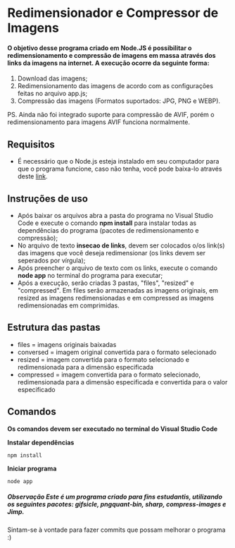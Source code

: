 # Redimensionador e Compressor de Imagens

#### O objetivo desse programa criado em Node.JS é possibilitar o redimensionamento e compressão de imagens em massa através dos links da imagens na internet. A execução ocorre da seguinte forma:
1. Download das imagens;
2. Redimensionamento das imagens de acordo com as configurações feitas no arquivo app.js;
3. Compressão das imagens (Formatos suportados: JPG, PNG e WEBP).

PS. Ainda não foi integrado suporte para compressão de AVIF, porém o redimensionamento para imagens AVIF funciona normalmente.

## Requisitos
- É necessário que o Node.js esteja instalado em seu computador para que o programa funcione, caso não tenha, você pode baixa-lo através deste [link](https://nodejs.org/en/download/).

## Instruções de uso

- Após baixar os arquivos abra a pasta do programa no Visual Studio Code e execute o comando **npm install** para instalar todas as dependências do programa (pacotes de redimensionamento e compressão);
- No arquivo de texto **insecao de links**, devem ser colocados o/os link(s) das imagens que você deseja redimensionar (os links devem ser seperados por vírgula);
- Após preencher o arquivo de texto com os links, execute o comando **node app** no terminal do programa para executar;
- Após a execução, serão criadas 3 pastas, "files", "resized" e "compressed". Em files serão armazenadas as imagens originais, em resized as imagens redimensionadas e em compressed as imagens redimensionadas em comprimidas.

## Estrutura das pastas
- files = imagens originais baixadas
- conversed = imagem original convertida para o formato selecionado
- resized = imagem convertida para o formato selecionado e redimensionada para a dimensão especificada
- compressed = imagem convertida para o formato selecionado, redimensionada para a dimensão especificada e convertida para o valor especificado

## Comandos
**Os comandos devem ser executado no terminal do Visual Studio Code**

**Instalar dependências**
```
npm install
```

**Iniciar programa**
```
node app
```

##### Observação Este é um programa criado para fins estudantis, utilizando os seguintes pacotes: **gifsicle**, **pngquant-bin**, **sharp**, **compress-images** e **Jimp**.

Sintam-se à vontade para fazer commits que possam melhorar o programa :)
